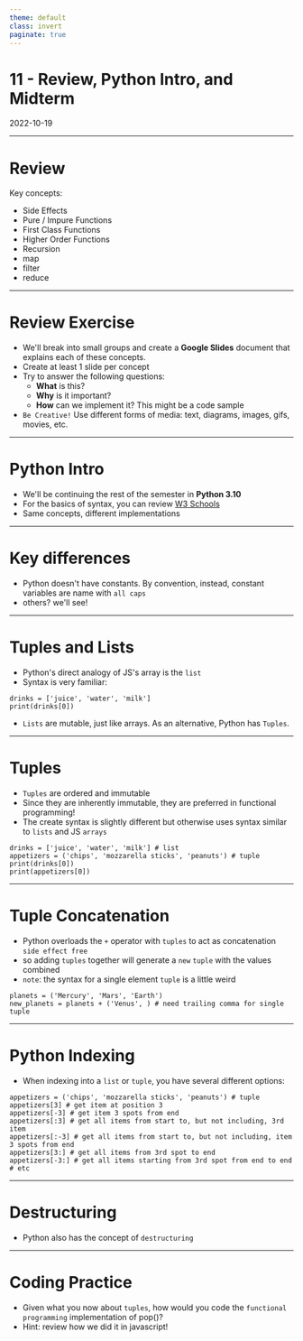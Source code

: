 ```yaml
---
theme: default
class: invert
paginate: true
---
```


# 11 - Review, Python Intro, and Midterm
2022-10-19

---

# Review

Key concepts:

- Side Effects
- Pure / Impure Functions
- First Class Functions
- Higher Order Functions
- Recursion
- map
- filter
- reduce

---

# Review Exercise

- We'll break into small groups and create a **Google Slides** document that explains each of these concepts.
- Create at least 1 slide per concept
- Try to answer the following questions:
    - **What** is this?
	- **Why** is it important?
	- **How** can we implement it? This might be a code sample
- `Be Creative!` Use different forms of media: text, diagrams, images, gifs, movies, etc.

---

# Python Intro

- We'll be continuing the rest of the semester in **Python 3.10**
- For the basics of syntax, you can review [W3 Schools](~/Library/Logs/DiagnosticReports)
- Same concepts, different implementations

---

# Key differences

- Python doesn't have constants. By convention, instead, constant variables are name with `all caps`
- others? we'll see!

---

# Tuples and Lists

- Python's direct analogy of JS's array is the `list`
- Syntax is very familiar:
```
drinks = ['juice', 'water', 'milk']
print(drinks[0])
```
- `Lists` are mutable, just like arrays. As an alternative, Python has `Tuples`.

---

# Tuples

- `Tuples` are ordered and immutable
- Since they are inherently immutable, they are preferred in functional programming!
- The create syntax is slightly different but otherwise uses syntax similar to `lists` and JS `arrays`
```
drinks = ['juice', 'water', 'milk'] # list
appetizers = ('chips', 'mozzarella sticks', 'peanuts') # tuple
print(drinks[0])
print(appetizers[0])
```

---

# Tuple Concatenation

- Python overloads the `+` operator with `tuples` to act as concatenation `side effect free`
- so adding `tuples` together will generate a `new` `tuple` with the values combined
- `note`: the syntax for a single element `tuple` is a little weird

```
planets = ('Mercury', 'Mars', 'Earth')
new_planets = planets + ('Venus', ) # need trailing comma for single tuple
```

---

# Python Indexing

- When indexing into a `list` or `tuple`, you have several different options:

```
appetizers = ('chips', 'mozzarella sticks', 'peanuts') # tuple
appetizers[3] # get item at position 3
appetizers[-3] # get item 3 spots from end
appetizers[:3] # get all items from start to, but not including, 3rd item
appetizers[:-3] # get all items from start to, but not including, item 3 spots from end
appetizers[3:] # get all items from 3rd spot to end
appetizers[-3:] # get all items starting from 3rd spot from end to end
# etc
```

---

# Destructuring

- Python also has the concept of `destructuring`

---

# Coding Practice

- Given what you now about `tuples`, how would you code the `functional programming` implementation of pop()?
- Hint: review how we did it in javascript!
